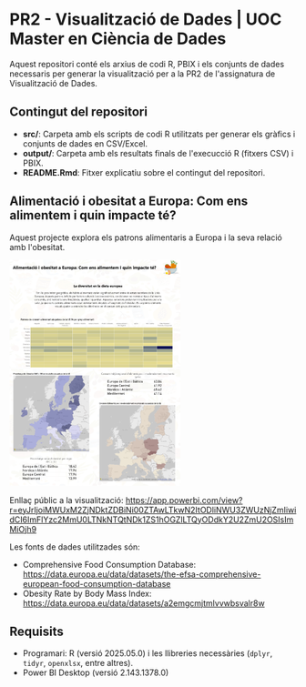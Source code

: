# PR2 - Visualització de Dades | UOC Master en Ciència de Dades

Aquest repositori conté els arxius de codi R, PBIX i els conjunts de dades necessaris per generar la visualització per a la PR2 de l'assignatura de Visualització de Dades.

## Contingut del repositori
- **src/**: Carpeta amb els scripts de codi R utilitzats per generar els gràfics i conjunts de dades en CSV/Excel.
- **output/**: Carpeta amb els resultats finals de l'execucció R (fitxers CSV) i PBIX.
- **README.Rmd**: Fitxer explicatiu sobre el contingut del repositori.

## Alimentació i obesitat a Europa: Com ens alimentem i quin impacte té?
Aquest projecte explora els patrons alimentaris a Europa i la seva relació amb l'obesitat.

<img src="output/PR2_1.png" alt="Alluvial Diagram" width="300">

<img src="output/PR2_2.png" alt="Alluvial Diagram" width="300">

Enllaç públic a la visualització: https://app.powerbi.com/view?r=eyJrIjoiMWUxM2ZjNDktZDBiNi00ZTAwLTkwN2ItODliNWU3ZWUzNjZmIiwidCI6ImFlYzc2MmU0LTNkNTQtNDk1ZS1hOGZlLTQyODdkY2U2ZmU2OSIsImMiOjh9

Les fonts de dades utilitzades són:

- Comprehensive Food Consumption Database: https://data.europa.eu/data/datasets/the-efsa-comprehensive-european-food-consumption-database
- Obesity Rate by Body Mass Index: https://data.europa.eu/data/datasets/a2emgcmjtmlvvwbsvalr8w

## Requisits
- Programari: R (versió 2025.05.0) i les llibreries necessàries (`dplyr`, `tidyr`, `openxlsx`, entre altres).
- Power BI Desktop (versió 2.143.1378.0)
